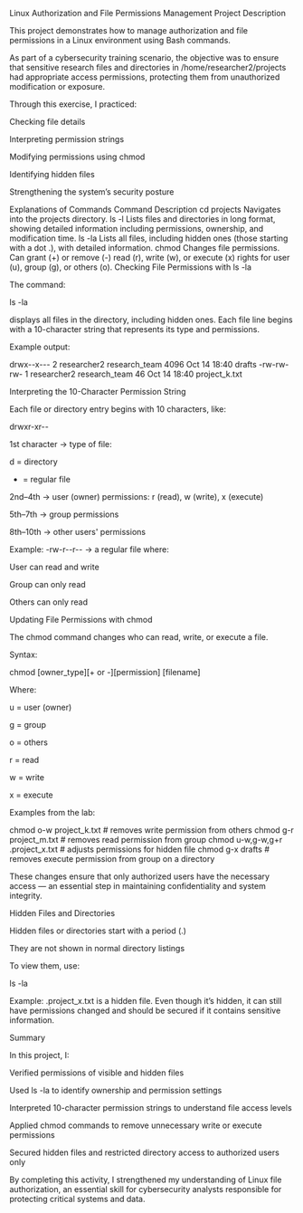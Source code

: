 Linux Authorization and File Permissions Management
Project Description

This project demonstrates how to manage authorization and file permissions in a Linux environment using Bash commands.

As part of a cybersecurity training scenario, the objective was to ensure that sensitive research files and directories in /home/researcher2/projects had appropriate access permissions, protecting them from unauthorized modification or exposure.

Through this exercise, I practiced:

Checking file details

Interpreting permission strings

Modifying permissions using chmod

Identifying hidden files

Strengthening the system’s security posture

Explanations of Commands
Command	Description
cd projects	Navigates into the projects directory.
ls -l	Lists files and directories in long format, showing detailed information including permissions, ownership, and modification time.
ls -la	Lists all files, including hidden ones (those starting with a dot .), with detailed information.
chmod	Changes file permissions. Can grant (+) or remove (-) read (r), write (w), or execute (x) rights for user (u), group (g), or others (o).
Checking File Permissions with ls -la

The command:

ls -la


displays all files in the directory, including hidden ones.
Each file line begins with a 10-character string that represents its type and permissions.

Example output:

drwx--x--- 2 researcher2 research_team 4096 Oct 14 18:40 drafts
-rw-rw-rw- 1 researcher2 research_team   46 Oct 14 18:40 project_k.txt

Interpreting the 10-Character Permission String

Each file or directory entry begins with 10 characters, like:

drwxr-xr--


1st character → type of file:

d = directory

- = regular file

2nd–4th → user (owner) permissions: r (read), w (write), x (execute)

5th–7th → group permissions

8th–10th → other users' permissions

Example:
-rw-r--r-- → a regular file where:

User can read and write

Group can only read

Others can only read

Updating File Permissions with chmod

The chmod command changes who can read, write, or execute a file.

Syntax:

chmod [owner_type][+ or -][permission] [filename]


Where:

u = user (owner)

g = group

o = others

r = read

w = write

x = execute

Examples from the lab:

chmod o-w project_k.txt          # removes write permission from others
chmod g-r project_m.txt          # removes read permission from group
chmod u-w,g-w,g+r .project_x.txt # adjusts permissions for hidden file
chmod g-x drafts                 # removes execute permission from group on a directory


These changes ensure that only authorized users have the necessary access — an essential step in maintaining confidentiality and system integrity.

Hidden Files and Directories

Hidden files or directories start with a period (.)

They are not shown in normal directory listings

To view them, use:

ls -la


Example: .project_x.txt is a hidden file.
Even though it’s hidden, it can still have permissions changed and should be secured if it contains sensitive information.

Summary

In this project, I:

Verified permissions of visible and hidden files

Used ls -la to identify ownership and permission settings

Interpreted 10-character permission strings to understand file access levels

Applied chmod commands to remove unnecessary write or execute permissions

Secured hidden files and restricted directory access to authorized users only

By completing this activity, I strengthened my understanding of Linux file authorization, an essential skill for cybersecurity analysts responsible for protecting critical systems and data.
